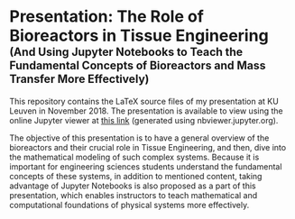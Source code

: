 # Presentation: The Role of Bioreactors in Tissue Engineering <sub><sup>(And Using Jupyter Notebooks to Teach the Fundamental Concepts of Bioreactors and Mass Transfer More Effectively)</sub></sup>

This repository contains the LaTeX source files of my presentation at KU Leuven in November 2018. The presentation is available to view using the online Jupyter viewer at [this link](http://nbviewer.jupyter.org/github/mbarzegary/presentation_bioreactors2018/blob/master/presentation.pdf) (generated using nbviewer.jupyter.org).

The objective of this presentation is to have a general overview of the bioreactors and their crucial role in Tissue Engineering, and then, dive into the mathematical modeling of such complex systems. Because it is important for engineering sciences students understand the fundamental concepts of these systems, in addition to mentioned content, taking advantage of Jupyter Notebooks is also proposed as a part of this presentation, which enables instructors to teach mathematical and computational foundations of physical systems more effectively.

